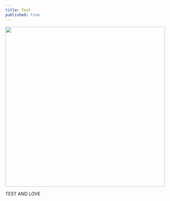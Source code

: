 ```yaml
---
title: Test
published: true
---
```


<img src="http://insolitebuzz.fr/wp-content/uploads/2014/10/test-all-the-things.jpg" alt="" style="width: 500px;"/>

TEST AND LOVE
